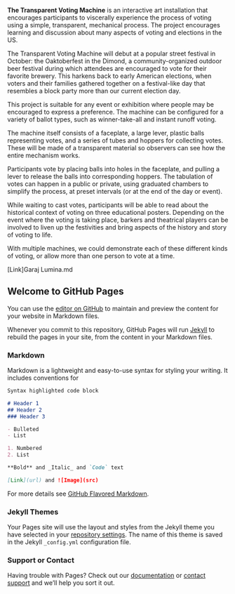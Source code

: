 **The Transparent Voting Machine** is an interactive art installation that encourages participants to viscerally experience the process of voting using a simple, transparent, mechanical process. The project encourages learning and discussion about many aspects of voting and elections in the US.

The Transparent Voting Machine will debut at a popular street festival in October: the Oaktoberfest in the Dimond, a community-organized outdoor beer festival during which attendees are encouraged to vote for their favorite brewery. This harkens back to early American elections, when voters and their families gathered together on a festival-like day that resembles a block party more than our current election day.

This project is suitable for any event or exhibition where people may be encouraged to express a preference. The machine can be configured for a variety of ballot types, such as winner-take-all and instant runoff voting.  

The machine itself consists of a faceplate, a large lever, plastic balls representing votes, and a series of tubes and hoppers for collecting votes. These will be made of a transparent material so observers can see how the entire mechanism works.

Participants vote by placing balls into holes in the faceplate, and pulling a lever to release the balls into corresponding hoppers. The tabulation of votes can happen in a public or private, using graduated chambers to simplify the process, at preset intervals (or at the end of the day or event).  

While waiting to cast votes, participants will be able to read about the historical context of voting on three educational posters. Depending on the event where the voting is taking place, barkers and theatrical players can be involved to liven up the festivities and bring aspects of the history and story of voting to life.

With multiple machines, we could demonstrate each of these different kinds of voting, or allow more than one person to vote at a time.

[Link]Garaj Lumina.md

## Welcome to GitHub Pages

You can use the [editor on GitHub](https://github.com/ammist/transparentvotingmachine/edit/master/index.md) to maintain and preview the content for your website in Markdown files.

Whenever you commit to this repository, GitHub Pages will run [Jekyll](https://jekyllrb.com/) to rebuild the pages in your site, from the content in your Markdown files.

### Markdown

Markdown is a lightweight and easy-to-use syntax for styling your writing. It includes conventions for

```markdown
Syntax highlighted code block

# Header 1
## Header 2
### Header 3

- Bulleted
- List

1. Numbered
2. List

**Bold** and _Italic_ and `Code` text

[Link](url) and ![Image](src)
```

For more details see [GitHub Flavored Markdown](https://guides.github.com/features/mastering-markdown/).

### Jekyll Themes

Your Pages site will use the layout and styles from the Jekyll theme you have selected in your [repository settings](https://github.com/ammist/transparentvotingmachine/settings). The name of this theme is saved in the Jekyll `_config.yml` configuration file.

### Support or Contact

Having trouble with Pages? Check out our [documentation](https://help.github.com/categories/github-pages-basics/) or [contact support](https://github.com/contact) and we’ll help you sort it out.
